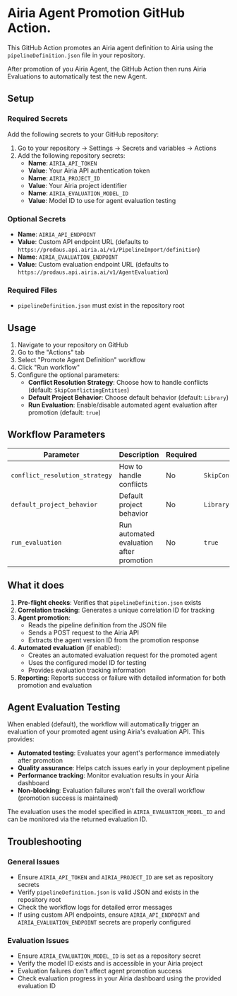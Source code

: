 # Airia Agent Promotion GitHub Action.

This GitHub Action promotes an Airia agent definition to Airia using the `pipelineDefinition.json` file in your repository.
  
After promotion of you Airia Agent, the GitHub Action then runs Airia Evaluations to automatically test the new Agent.
  
## Setup

### Required Secrets

Add the following secrets to your GitHub repository:

1. Go to your repository → Settings → Secrets and variables → Actions
2. Add the following repository secrets:
   - **Name**: `AIRIA_API_TOKEN`
   - **Value**: Your Airia API authentication token
   - **Name**: `AIRIA_PROJECT_ID`
   - **Value**: Your Airia project identifier
   - **Name**: `AIRIA_EVALUATION_MODEL_ID`
   - **Value**: Model ID to use for agent evaluation testing

### Optional Secrets

   - **Name**: `AIRIA_API_ENDPOINT`
   - **Value**: Custom API endpoint URL (defaults to `https://prodaus.api.airia.ai/v1/PipelineImport/definition`)
   - **Name**: `AIRIA_EVALUATION_ENDPOINT`
   - **Value**: Custom evaluation endpoint URL (defaults to `https://prodaus.api.airia.ai/v1/AgentEvaluation`)

### Required Files

- `pipelineDefinition.json` must exist in the repository root

## Usage

1. Navigate to your repository on GitHub
2. Go to the "Actions" tab
3. Select "Promote Agent Definition" workflow
4. Click "Run workflow"
5. Configure the optional parameters:
   - **Conflict Resolution Strategy**: Choose how to handle conflicts (default: `SkipConflictingEntities`)
   - **Default Project Behavior**: Choose default behavior (default: `Library`)
   - **Run Evaluation**: Enable/disable automated agent evaluation after promotion (default: `true`)

## Workflow Parameters

| Parameter | Description | Required | Default | Options |
|-----------|-------------|----------|---------|---------|
| `conflict_resolution_strategy` | How to handle conflicts | No | `SkipConflictingEntities` | `SkipConflictingEntities`, `OverwriteConflictingEntities` |
| `default_project_behavior` | Default project behavior | No | `Library` | `Library`, `Project` |
| `run_evaluation` | Run automated evaluation after promotion | No | `true` | `true`, `false` |

## What it does

1. **Pre-flight checks**: Verifies that `pipelineDefinition.json` exists
2. **Correlation tracking**: Generates a unique correlation ID for tracking
3. **Agent promotion**: 
   - Reads the pipeline definition from the JSON file
   - Sends a POST request to the Airia API
   - Extracts the agent version ID from the promotion response
4. **Automated evaluation** (if enabled):
   - Creates an automated evaluation request for the promoted agent
   - Uses the configured model ID for testing
   - Provides evaluation tracking information
5. **Reporting**: Reports success or failure with detailed information for both promotion and evaluation

## Agent Evaluation Testing

When enabled (default), the workflow will automatically trigger an evaluation of your promoted agent using Airia's evaluation API. This provides:

- **Automated testing**: Evaluates your agent's performance immediately after promotion
- **Quality assurance**: Helps catch issues early in your deployment pipeline
- **Performance tracking**: Monitor evaluation results in your Airia dashboard
- **Non-blocking**: Evaluation failures won't fail the overall workflow (promotion success is maintained)

The evaluation uses the model specified in `AIRIA_EVALUATION_MODEL_ID` and can be monitored via the returned evaluation ID.

## Troubleshooting

### General Issues
- Ensure `AIRIA_API_TOKEN` and `AIRIA_PROJECT_ID` are set as repository secrets
- Verify `pipelineDefinition.json` is valid JSON and exists in the repository root
- Check the workflow logs for detailed error messages
- If using custom API endpoints, ensure `AIRIA_API_ENDPOINT` and `AIRIA_EVALUATION_ENDPOINT` secrets are properly configured

### Evaluation Issues
- Ensure `AIRIA_EVALUATION_MODEL_ID` is set as a repository secret
- Verify the model ID exists and is accessible in your Airia project
- Evaluation failures don't affect agent promotion success
- Check evaluation progress in your Airia dashboard using the provided evaluation ID
